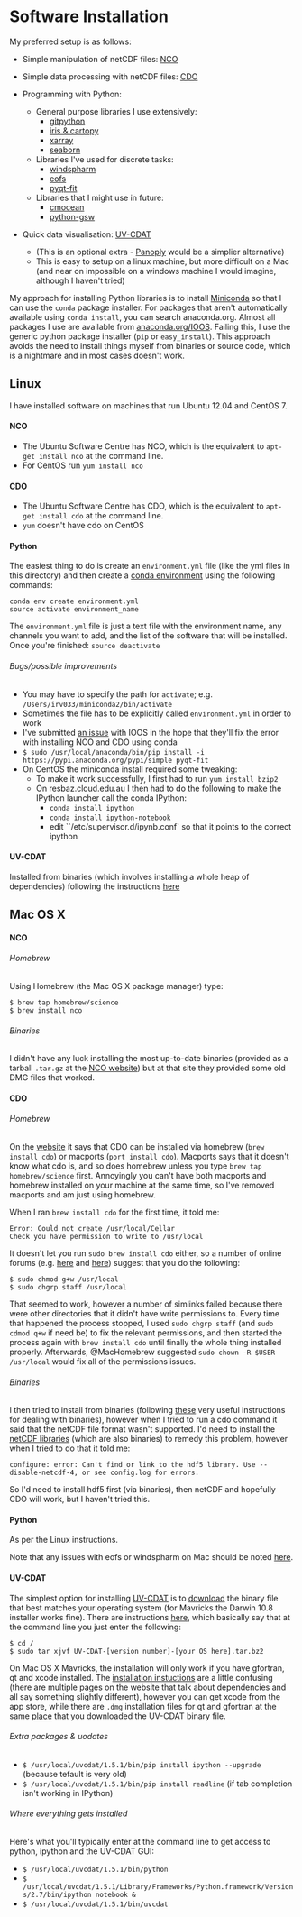 # Software Installation

My preferred setup is as follows:

* Simple manipulation of netCDF files: [NCO](http://nco.sourceforge.net/)
* Simple data processing with netCDF files: [CDO](https://code.zmaw.de/projects/cdo)
* Programming with Python:
  * General purpose libraries I use extensively:
    * [gitpython](http://gitpython.readthedocs.org/en/stable/)
    * [iris & cartopy](http://scitools.org.uk/)
    * [xarray](http://xarray.pydata.org/en/stable/)
    * [seaborn](http://stanford.edu/~mwaskom/software/seaborn/)
  * Libraries I've used for discrete tasks:
    * [windspharm](http://ajdawson.github.io/windspharm/)
    * [eofs](http://ajdawson.github.io/eofs/)
    * [pyqt-fit](http://pythonhosted.org/PyQt-Fit/index.html)
  * Libraries that I might use in future:
    * [cmocean](http://matplotlib.org/cmocean/) 
    * [python-gsw](https://github.com/TEOS-10/python-gsw)

* Quick data visualisation: [UV-CDAT](http://uvcdat.llnl.gov/) 

    * (This is an optional extra - [Panoply](http://www.giss.nasa.gov/tools/panoply/) would be a simplier alternative)
    * This is easy to setup on a linux machine, but more difficult on a Mac
      (and near on impossible on a windows machine I would imagine, although I haven't tried)

My approach for installing Python libraries is to install [Miniconda](http://conda.pydata.org/miniconda.html)
so that I can use the `conda` package installer. 
For packages that aren't automatically available using `conda install`, you can search anaconda.org. 
Almost all packages I use are available from [anaconda.org/IOOS](http://anaconda.org/ioos).
Failing this, I use the generic python package installer (`pip` or `easy_install`). 
This approach avoids the need to install things myself from binaries or source code, 
which is a nightmare and in most cases doesn't work.

## Linux

I have installed software on machines that run Ubuntu 12.04 and CentOS 7.

#### NCO

* The Ubuntu Software Centre has NCO,
  which is the equivalent to `apt-get install nco` at the command line.
* For CentOS run `yum install nco` 

#### CDO

* The Ubuntu Software Centre has CDO,
  which is the equivalent to `apt-get install cdo` at the command line.
* `yum` doesn't have cdo on CentOS

#### Python

The easiest thing to do is create an `environment.yml` file (like the yml files in this directory)
and then create a [conda environment](http://conda.pydata.org/docs/using/envs.html) using the following commands:

```
conda env create environment.yml
source activate environment_name 

```
The `environment.yml` file is just a text file with the environment name, any channels you want to add,
and the list of the software that will be installed.
Once you're finished: `source deactivate`

###### Bugs/possible improvements

* You may have to specify the path for `activate`; e.g. `/Users/irv033/miniconda2/bin/activate`
* Sometimes the file has to be explicitly called `environment.yml` in order to work
* I've submitted [an issue](https://github.com/ioos/conda-recipes/issues/776) with IOOS in the hope that they'll fix the error with installing NCO and CDO using conda
* `$ sudo /usr/local/anaconda/bin/pip install -i https://pypi.anaconda.org/pypi/simple pyqt-fit`
* On CentOS the miniconda install required some tweaking:
  * To make it work successfully, I first had to run `yum install bzip2`
  * On resbaz.cloud.edu.au I then had to do the following to make the IPython launcher call the conda IPython:
    * `conda install ipython`
    * `conda install ipython-notebook`
    * edit ``/etc/supervisor.d/ipynb.conf` so that it points to the correct ipython


#### UV-CDAT

Installed from binaries (which involves installing a whole heap of dependencies) following the 
instructions [here](https://github.com/UV-CDAT/uvcdat/wiki/Installation-on-Ubuntu)


## Mac OS X

#### NCO

###### Homebrew

Using Homebrew (the Mac OS X package manager) type:

    $ brew tap homebrew/science  
    $ brew install nco

###### Binaries

I didn't have any luck installing the most up-to-date binaries 
(provided as a tarball `.tar.gz` at the [NCO website](http://nco.sourceforge.net/)) 
but at that site they provided some old DMG files that worked.


#### CDO

###### Homebrew

On the [website](https://code.zmaw.de/projects/cdo) it says that CDO can be installed via 
homebrew (`brew install cdo`) or macports (`port install cdo`). 
Macports says that it doesn't know what cdo is,
and so does homebrew unless you type `brew tap homebrew/science` first. 
Annoyingly you can't have both macports and homebrew installed on your machine at the same time,
so I've removed macports and am just using homebrew.

When I ran `brew install cdo` for the first time, it told me:

    Error: Could not create /usr/local/Cellar
    Check you have permission to write to /usr/local

It doesn't let you run `sudo brew install cdo` either, so a number of online forums
(e.g. [here](http://superuser.com/questions/751149/get-around-permission-errors) and
[here](https://github.com/Homebrew/homebrew/issues/3930)) suggest that you do the following:

    $ sudo chmod g+w /usr/local
    $ sudo chgrp staff /usr/local

That seemed to work, 
however a number of simlinks failed because there were other directories that it didn't have write permissions to. 
Every time that happened the process stopped, 
I used `sudo chgrp staff` (and `sudo cdmod q+w` if need be) to fix the relevant permissions, 
and then started the process again with `brew install cdo` until finally the whole thing installed properly.
Afterwards, @MacHomebrew suggested `sudo chown -R $USER /usr/local` would fix all of the permissions issues.

###### Binaries

I then tried to install from binaries 
(following [these](https://code.zmaw.de/projects/cdo/embedded/1.6.3/cdo.html#x1-50001.1.1)
very useful instructions for dealing with binaries), 
however when I tried to run a cdo command it said that the netCDF file format wasn't supported. 
I'd need to install the [netCDF libraries](http://www.unidata.ucar.edu/downloads/netcdf/index.jsp) 
(which are also binaries) to remedy this problem, 
however when I tried to do that it told me:

```configure: error: Can't find or link to the hdf5 library. Use --disable-netcdf-4, or see config.log for errors.```

So I'd need to install hdf5 first (via binaries), 
then netCDF and hopefully CDO will work, 
but I haven't tried this.

#### Python

As per the Linux instructions.

Note that any issues with eofs or windspharm on Mac should be noted [here](https://github.com/ajdawson/windspharm/issues/39).


#### UV-CDAT

The simplest option for installing [UV-CDAT](http://uvcdat.llnl.gov/) is to 
[download](http://sourceforge.net/projects/cdat/files/Releases/UV-CDAT/1.5/) 
the binary file that best matches your operating system 
(for Mavricks the Darwin 10.8 installer works fine).
There are instructions [here](https://github.com/UV-CDAT/uvcdat/wiki/Installation-on-Mac),
which basically say that at the command line you just enter the following:

    $ cd /
    $ sudo tar xjvf UV-CDAT-[version number]-[your OS here].tar.bz2

On Mac OS X Mavricks, 
the installation will only work if you have gfortran, qt and xcode installed. 
The [installation instuctions](http://uvcdat.llnl.gov/installing.html) are a little confusing 
(there are multiple pages on the website that talk about dependencies and all say something slightly different),
however you can get xcode from the app store, 
while there are `.dmg` installation files for qt and gfortran at the same 
[place](http://sourceforge.net/projects/cdat/files/Releases/UV-CDAT/1.5/) 
that you downloaded the UV-CDAT binary file.

###### Extra packages & uodates 

* `$ /usr/local/uvcdat/1.5.1/bin/pip install ipython --upgrade`  (because tefault is very old)
* `$ /usr/local/uvcdat/1.5.1/bin/pip install readline`  (if tab completion isn't working in IPython)

###### Where everything gets installed

Here's what you'll typically enter at the command line to get access to python,
ipython and the UV-CDAT GUI:

* `$ /usr/local/uvcdat/1.5.1/bin/python` 
* `$ /usr/local/uvcdat/1.5.1/Library/Frameworks/Python.framework/Versions/2.7/bin/ipython notebook &`
* `$ /usr/local/uvcdat/1.5.1/bin/uvcdat`
